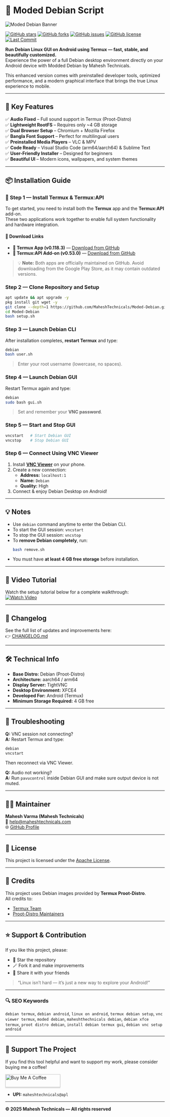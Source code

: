 # 🐧 Moded Debian Script

![Moded Debian Banner](./distro/image.jpg)

[![GitHub stars](https://img.shields.io/github/stars/MaheshTechnicals/Moded-Debian?style=for-the-badge)](https://github.com/MaheshTechnicals/Moded-Debian/stargazers)
[![GitHub forks](https://img.shields.io/github/forks/MaheshTechnicals/Moded-Debian?style=for-the-badge)](https://github.com/MaheshTechnicals/Moded-Debian/network/members)
[![GitHub issues](https://img.shields.io/github/issues/MaheshTechnicals/Moded-Debian?style=for-the-badge)](https://github.com/MaheshTechnicals/Moded-Debian/issues)
[![GitHub license](https://img.shields.io/github/license/MaheshTechnicals/Moded-Debian?style=for-the-badge)](./LICENSE)
[![Last Commit](https://img.shields.io/github/last-commit/MaheshTechnicals/Moded-Debian?style=for-the-badge)](https://github.com/MaheshTechnicals/Moded-Debian/commits/main)

**Run Debian Linux GUI on Android using Termux — fast, stable, and beautifully customized.**  
Experience the power of a full Debian desktop environment directly on your Android device with Modded Debian by Mahesh Technicals.

This enhanced version comes with preinstalled developer tools, optimized performance, and a modern graphical interface that brings the true Linux experience to mobile.

---

## 🚀 Key Features

✅ **Audio Fixed** – Full sound support in Termux (Proot-Distro)  
✅ **Lightweight RootFS** – Requires only ~4 GB storage  
✅ **Dual Browser Setup** – Chromium + Mozilla Firefox  
✅ **Bangla Font Support** – Perfect for multilingual users  
✅ **Preinstalled Media Players** – VLC & MPV  
✅ **Code Ready** – Visual Studio Code (arm64/aarch64) & Sublime Text  
✅ **User-Friendly Installer** – Designed for beginners  
✅ **Beautiful UI** – Modern icons, wallpapers, and system themes  

---

## 📦 Installation Guide
### 🧩 Step 1 — Install Termux & Termux:API

To get started, you need to install both the **Termux** app and the **Termux:API** add-on.  
These two applications work together to enable full system functionality and hardware integration.

#### 📱 Download Links
- **🔗 Termux App (v0.118.3)** — [Download from GitHub](https://github.com/termux/termux-app/releases/tag/v0.118.3)  
- **🔗 Termux:API Add-on (v0.53.0)** — [Download from GitHub](https://github.com/termux/termux-api/releases/tag/v0.53.0)

> 💡 **Note:** Both apps are officially maintained on GitHub. Avoid downloading from the Google Play Store, as it may contain outdated versions.

### Step 2 — Clone Repository and Setup
```bash
apt update && apt upgrade -y
pkg install git wget -y
git clone --depth=1 https://github.com/MaheshTechnicals/Moded-Debian.git
cd Moded-Debian
bash setup.sh
```

### Step 3 — Launch Debian CLI
After installation completes, **restart Termux** and type:
```bash
debian
bash user.sh
```
> Enter your root username (lowercase, no spaces).

### Step 4 — Launch Debian GUI
Restart Termux again and type:
```bash
debian
sudo bash gui.sh
```
> Set and remember your **VNC password**.

### Step 5 — Start and Stop GUI
```bash
vncstart   # Start Debian GUI
vncstop    # Stop Debian GUI
```

### Step 6 — Connect Using VNC Viewer
1. Install **[VNC Viewer](https://play.google.com/store/apps/details?id=com.realvnc.viewer.android&hl=en)** on your phone.  
2. Create a new connection:
   - **Address:** `localhost:1`
   - **Name:** `Debian`
   - **Quality:** High
3. Connect & enjoy Debian Desktop on Android!

---

## 💡 Notes

- Use `debian` command anytime to enter the Debian CLI.  
- To start the GUI session: `vncstart`  
- To stop the GUI session: `vncstop`  
- To **remove Debian completely**, run:
  ```bash
  bash remove.sh
  ```
- You must have **at least 4 GB free storage** before installation.

---

## 🎥 Video Tutorial

Watch the setup tutorial below for a complete walkthrough:  
[![Watch Video](./distro/image1.jpg)](https://mega.nz/embed/QvIC1TLQ#3z27MRNPwANAg6JTtx1Ei8kDouOZsZgk00bg4TsJMNQ!1m)

---

## 🔄 Changelog

See the full list of updates and improvements here:  
👉 [CHANGELOG.md](./CHANGELOG.md)

---

## 🛠️ Technical Info

- **Base Distro:** Debian (Proot-Distro)
- **Architecture:** aarch64 / arm64
- **Display Server:** TightVNC
- **Desktop Environment:** XFCE4
- **Developed For:** Android (Termux)
- **Minimum Storage Required:** 4 GB free

---

## 🧠 Troubleshooting

**Q:** VNC session not connecting?  
**A:** Restart Termux and type:
```bash
debian
vncstart
```
Then reconnect via VNC Viewer.

**Q:** Audio not working?  
**A:** Run `pavucontrol` inside Debian GUI and make sure output device is not muted.

---

## 🧑‍💻 Maintainer

**Mahesh Varma (Mahesh Technicals)**  
📧 [help@maheshtechnicals.com](mailto:help@maheshtechnicals.com)  
🌐 [GitHub Profile](https://github.com/MaheshTechnicals)

---

## 📝 License

This project is licensed under the [Apache License](./LICENSE).

---

## 🙏 Credits

This project uses Debian images provided by **Termux Proot-Distro**.  
All credits to:
- [Termux Team](https://github.com/termux)
- [Proot-Distro Maintainers](https://github.com/termux/proot-distro)

---

## ⭐ Support & Contribution

If you like this project, please:
- 🌟 Star the repository  
- 🪄 Fork it and make improvements  
- 📣 Share it with your friends  

> “Linux isn’t hard — it’s just a new way to explore your Android!”

---

### 🔍 SEO Keywords

`debian termux`, `debian android`, `linux on android`, `termux debian setup`, `vnc viewer termux`, `moded debian`, `maheshthechnicals debian`, `debian xfce termux`, `proot distro debian`, `install debian termux gui`, `debian vnc setup android`

---

## 💖 Support The Project

If you find this tool helpful and want to support my work, please consider buying me a coffee!

<a href="https://www.paypal.com/paypalme/Varma161" target="_blank"><img src="https://www.buymeacoffee.com/assets/img/custom_images/orange_img.png" alt="Buy Me A Coffee" style="height: 41px !important;width: 174px !important;box-shadow: 0px 3px 2px 0px rgba(190, 190, 190, 0.5) !important;-webkit-box-shadow: 0px 3px 2px 0px rgba(190, 190, 190, 0.5) !important;" ></a>

- **UPI:** `maheshtechnicals@apl`

---

**© 2025 Mahesh Technicals — All rights reserved**
